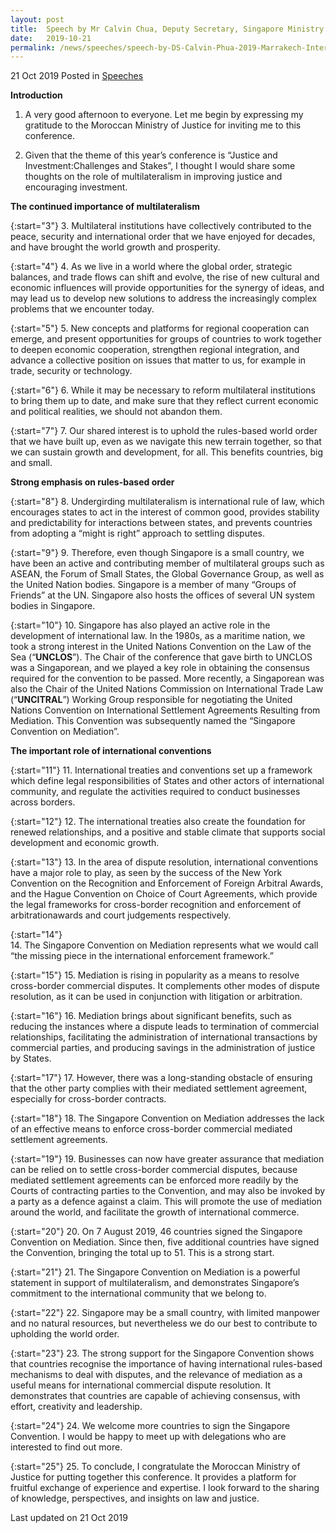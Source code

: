 ```yaml
--- 
layout: post 
title:  Speech by Mr Calvin Chua, Deputy Secretary, Singapore Ministry of Law, at the Marrakech International Justice Conference, Morocco
date:   2019-10-21
permalink: /news/speeches/speech-by-DS-Calvin-Phua-2019-Marrakech-International-Justice-Conference
--- 
```

21 Oct 2019 Posted in [Speeches](/news/speeches)  

 **Introduction**  

1.	A very good afternoon to everyone. Let me begin by expressing my gratitude to the Moroccan Ministry of Justice for inviting me to this conference.

2.	Given that the theme of this year’s conference is “Justice and Investment:Challenges and Stakes”, I thought I would share some thoughts on the role of multilateralism in improving justice and encouraging investment.

**The continued importance of multilateralism**

{:start="3"}
3.	Multilateral institutions have collectively contributed to the peace, security and international order that we have enjoyed for decades, and have brought the world growth and prosperity.

{:start="4"}
4.	As we live in a world where the global order, strategic balances, and trade flows can shift and evolve, the rise of new cultural and economic influences will provide opportunities for the synergy of ideas, and may lead us to develop new solutions to address the increasingly complex problems that we encounter today.

{:start="5"}
5.	New concepts and platforms for regional cooperation can emerge, and present opportunities for groups of countries to work together to deepen economic cooperation, strengthen regional integration, and advance a collective position on issues that matter to us, for example in trade, security or technology.

{:start="6"}
6.	While it may be necessary to reform multilateral institutions to bring them up to date, and make sure that they reflect current economic and political realities, we should not abandon them.

{:start="7"}
7.	Our shared interest is to uphold the rules-based world order that we have built up, even as we navigate this new terrain together, so that we can sustain growth and development, for all. This benefits countries, big and small.

**Strong emphasis on rules-based order**

{:start="8"}
8.	Undergirding multilateralism is international rule of law, which encourages states to act in the interest of common good, provides stability and predictability for interactions between states, and prevents countries from adopting a “might is right” approach to settling disputes.

{:start="9"}
9.	Therefore, even though Singapore is a small country, we have been an active and contributing member of multilateral groups such as ASEAN, the Forum of Small States, the Global Governance Group, as well as the United Nation bodies. Singapore is a member of many “Groups of Friends” at the UN. Singapore also hosts the offices of several UN system bodies in Singapore.

{:start="10"}
10.	Singapore has also played an active role in the development of international law. In the 1980s, as a maritime nation, we took a strong interest in the United Nations Convention on the Law of the Sea (“**UNCLOS**”). The Chair of the conference that gave birth to UNCLOS was a Singaporean, and we played a key role in obtaining the consensus required for the convention to be passed. More recently, a Singaporean was also the Chair of the United Nations Commission on International Trade Law (“**UNCITRAL**”) Working Group responsible for negotiating the United Nations Convention on International Settlement Agreements Resulting from Mediation. This Convention was subsequently named the “Singapore Convention on Mediation”.

**The important role of international conventions**

{:start="11"}
11.	International treaties and conventions set up a framework which define legal responsibilities of States and other actors of international community, and regulate the activities required to conduct businesses across borders.

{:start="12"}
12.	The international treaties also create the foundation for renewed relationships, and a positive and stable climate that supports social development and economic growth.

{:start="13"}
13.	In the area of dispute resolution, international conventions have a major role to play, as seen by the success of the New York Convention on the Recognition and Enforcement of Foreign Arbitral Awards, and the Hague Convention on Choice of Court Agreements, which provide the legal frameworks for cross-border recognition and enforcement of arbitrationawards and court judgements respectively.

{:start="14"}	
14.	The Singapore Convention on Mediation represents what we would call “the missing piece in the international enforcement framework.”

{:start="15"}
15.	Mediation is rising in popularity as a means to resolve cross-border commercial disputes. It complements other modes of dispute resolution, as it can be used in conjunction with litigation or arbitration.

{:start="16"}
16.	Mediation brings about significant benefits, such as reducing the instances where a dispute leads to termination of commercial relationships, facilitating the administration of international transactions by commercial parties, and producing savings in the administration of justice by States.

{:start="17"}
17.	However, there was a long-standing obstacle of ensuring that the other party complies with their mediated settlement agreement, especially for cross-border contracts.

{:start="18"}
18.	The Singapore Convention on Mediation addresses the lack of an effective means to enforce cross-border commercial mediated settlement agreements.

{:start="19"}
19.	Businesses can now have greater assurance that mediation can be relied on to settle cross-border commercial disputes, because mediated settlement agreements can be enforced more readily by the Courts of contracting parties to the Convention, and may also be invoked by a party as a defence against a claim. This will promote the use of mediation around the world, and facilitate the growth of international commerce.

{:start="20"}
20.	On 7 August 2019, 46 countries signed the Singapore Convention on Mediation. Since then, five additional countries have signed the Convention, bringing the total up to 51. This is a strong start.

{:start="21"}
21.	The Singapore Convention on Mediation is a powerful statement in support of multilateralism, and demonstrates Singapore’s commitment to the international community that we belong to.

{:start="22"}
22.	Singapore may be a small country, with limited manpower and no natural resources, but nevertheless we do our best to contribute to upholding the world order.

{:start="23"}
23.	The strong support for the Singapore Convention shows that countries recognise the importance of having international rules-based mechanisms to deal with disputes, and the relevance of mediation as a useful means for international commercial dispute resolution. It demonstrates that countries are capable of achieving consensus, with effort, creativity and leadership.

{:start="24"}
24.	We welcome more countries to sign the Singapore Convention. I would be happy to meet up with delegations who are interested to find out more.

{:start="25"}
25.	To conclude, I congratulate the Moroccan Ministry of Justice for putting together this conference. It provides a platform for fruitful exchange of experience and expertise. I look forward to the sharing of knowledge, perspectives, and insights on law and justice.

<p class="right-side-updated">Last updated on 21 Oct 2019</p>
